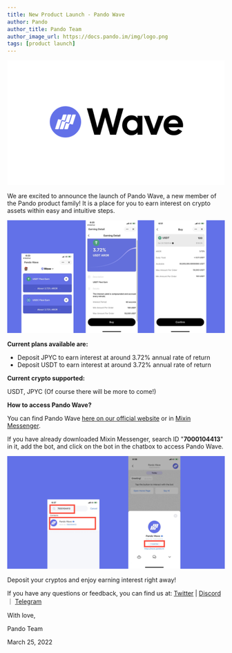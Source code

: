 ```yaml
---
title: New Product Launch - Pando Wave
author: Pando
author_title: Pando Team
author_image_url: https://docs.pando.im/img/logo.png
tags: [product launch]
---
```


![](./assets/wave-logo.png)

We are excited to announce the launch of Pando Wave, a new member of the Pando product family! It is a place for you to earn interest on crypto assets within easy and intuitive steps. 

![](./assets/wave1.png)


**Current plans available are:**

- Deposit JPYC to earn interest at around 3.72% annual rate of return
- Deposit USDT to earn interest at around 3.72% annual rate of return 


**Current crypto supported:** 

USDT, JPYC (Of course there will be more to come!)


**How to access Pando Wave?**

You can find Pando Wave [here on our official website](https://bit.ly/35eB4AE) or in [Mixin Messenger](https://mixin.one/messenger). 

If you have already downloaded Mixin Messenger, search ID "**7000104413**" in it, add the bot, and click on the bot in the chatbox to access Pando Wave.

![](./assets/wave2.png)

Deposit your cryptos and enjoy earning interest right away! 


If you have any questions or feedback, you can find us at: [Twitter](https://twitter.com/pando_im) | [Discord](https://discord.com/channels/868370529327910913/868370529327910916) ｜ [Telegram]( [http://t.me/pandoim])




With love,

Pando Team 

March 25, 2022  

